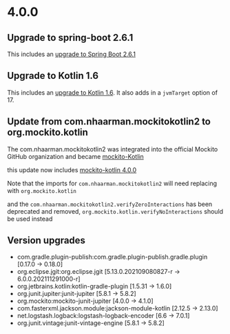 # 4.0.0

## Upgrade to spring-boot 2.6.1 

This includes an [upgrade to Spring Boot 2.6.1](https://github.com/spring-projects/spring-boot/releases/tag/v2.6.1)

## Upgrade to Kotlin 1.6

This includes an [upgrade to Kotlin 1.6](https://blog.jetbrains.com/kotlin/2021/11/kotlin-1-6-0-is-released/). It also adds in a `jvmTarget` option of 17.

## Update from com.nhaarman.mockitokotlin2 to org.mockito.kotlin

The com.nhaarman.mockitokotlin2 was integrated into the official Mockito GitHub organization and became [mockito-Kotlin](https://github.com/mockito/mockito-kotlin)

this update now includes [mockito-kotlin 4.0.0](https://github.com/mockito/mockito-kotlin/releases/tag/4.0.0)

Note that the imports for `com.nhaarman.mockitokotlin2` will need replacing with `org.mockito.kotlin`

and the `com.nhaarman.mockitokotlin2.verifyZeroInteractions` has been deprecated and removed, `org.mockito.kotlin.verifyNoInteractions` should be used instead

## Version upgrades
- com.gradle.plugin-publish:com.gradle.plugin-publish.gradle.plugin [0.17.0 -> 0.18.0]
- org.eclipse.jgit:org.eclipse.jgit [5.13.0.202109080827-r -> 6.0.0.202111291000-r]
- org.jetbrains.kotlin:kotlin-gradle-plugin [1.5.31 -> 1.6.0]
- org.junit.jupiter:junit-jupiter [5.8.1 -> 5.8.2]
- org.mockito:mockito-junit-jupiter [4.0.0 -> 4.1.0]
- com.fasterxml.jackson.module:jackson-module-kotlin [2.12.5 -> 2.13.0]
- net.logstash.logback:logstash-logback-encoder [6.6 -> 7.0.1]
- org.junit.vintage:junit-vintage-engine [5.8.1 -> 5.8.2]
